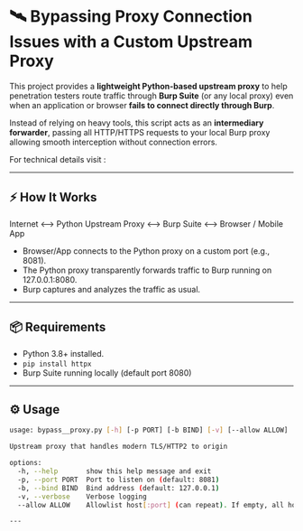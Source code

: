 # 🛰️ Bypassing Proxy Connection Issues with a Custom Upstream Proxy

This project provides a **lightweight Python-based upstream proxy** to help penetration testers route traffic through **Burp Suite** (or any local proxy) even when an application or browser **fails to connect directly through Burp**.  

Instead of relying on heavy tools, this script acts as an **intermediary forwarder**, passing all HTTP/HTTPS requests to your local Burp proxy allowing smooth interception without connection errors.

For technical details visit :

---

## ⚡ How It Works

Internet <--> Python Upstream Proxy <--> Burp Suite <--> Browser / Mobile App

- Browser/App connects to the Python proxy on a custom port (e.g., 8081).
- The Python proxy transparently forwards traffic to Burp running on 127.0.0.1:8080.
- Burp captures and analyzes the traffic as usual.

---

## 📦 Requirements

- Python 3.8+ installed.
- `pip install httpx`
- Burp Suite running locally (default port 8080)

---

## ⚙️ Usage

```bash
usage: bypass__proxy.py [-h] [-p PORT] [-b BIND] [-v] [--allow ALLOW]

Upstream proxy that handles modern TLS/HTTP2 to origin

options:
  -h, --help       show this help message and exit
  -p, --port PORT  Port to listen on (default: 8081)
  -b, --bind BIND  Bind address (default: 127.0.0.1)
  -v, --verbose    Verbose logging
  --allow ALLOW    Allowlist host[:port] (can repeat). If empty, all hosts allowed.

---
